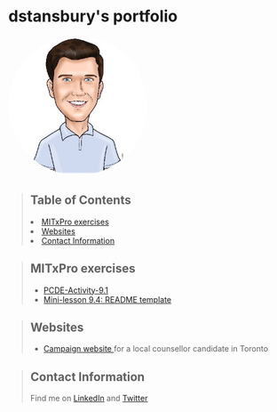 # dstansbury's portfolio
<img 
src="assets/image.jpeg" alt="David Stansbury cartoon" title="David Stansbury cartoon" style="border-radius: 50%; max-width: 250px">
</img>

 <a class="anchor" id="table_of_contents"></a>
<blockquote><h2>Table of Contents</h2></
<ul>
   <li><a href="#MITxPro">MITxPro exercises</a></li>
   <li><a href="#websites">Websites</a></li>
   <li><a href="#contact">Contact Information</a></li>
</ul>
</blockquote>


<a class="anchor" id="MITxPro"></a>
<blockquote>

## MITxPro exercises

* <a href="https://github.com/dstansbury/PCDE-Activity-9.1"> PCDE-Activity-9.1</a>
* <a href="https://github.com/dstansbury/Mini-Lesson-9.4"> Mini-lesson 9.4: README template </a>
</blockquote>

<a class="anchor" id="websites"></a>
<blockquote>

## Websites

* <a href="https://github.com/dstansbury/aly-campaign-site"> Campaign website </a> for a local counsellor candidate in Toronto

    
</blockquote>

<a class="anchor" id="contact"></a>
<blockquote>

## Contact Information

Find me on <a href="https://www.linkedin.com/in/david-stansbury-4b296235/" title="David Stansbury LinkedIn">LinkedIn</a> and <a href="https://twitter.com/dmstansbury" title="David Stansbury twitter">Twitter</a>
</blockquote>